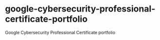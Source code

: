 # google-cybersecurity-professional-certificate-portfolio
Google Cybersecurity Professional Certificate portfolio

